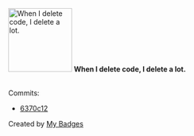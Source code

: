 <img src="https://my-badges.github.io/my-badges/mass-delete-commit.png" alt="When I delete code, I delete a lot." title="When I delete code, I delete a lot." width="128">
<strong>When I delete code, I delete a lot.</strong>
<br><br>

Commits:

- <a href="https://github.com/Neptunium931/blog/commit/6370c129e89270dc45c6a6067d13b78ddf2b2631">6370c12</a>


Created by <a href="https://github.com/my-badges/my-badges">My Badges</a>